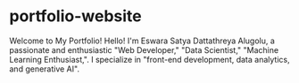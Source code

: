 # portfolio-website
Welcome to My Portfolio!  Hello! I'm Eswara Satya Dattathreya Alugolu, a passionate and enthusiastic "Web Developer," "Data Scientist," "Machine Learning Enthusiast,". I specialize in "front-end development, data analytics, and generative AI". 
